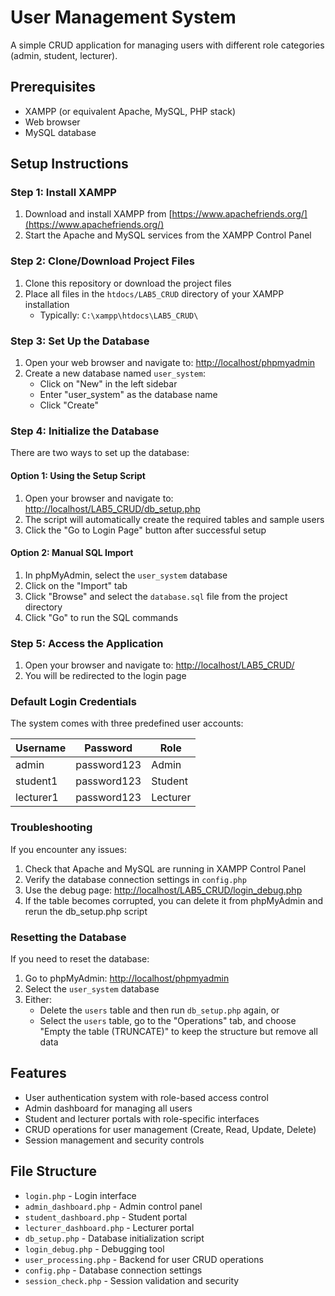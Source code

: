 # User Management System

A simple CRUD application for managing users with different role categories (admin, student, lecturer).

## Prerequisites

- XAMPP (or equivalent Apache, MySQL, PHP stack)
- Web browser
- MySQL database

## Setup Instructions

### Step 1: Install XAMPP

1. Download and install XAMPP from [https://www.apachefriends.org/](https://www.apachefriends.org/)
2. Start the Apache and MySQL services from the XAMPP Control Panel

### Step 2: Clone/Download Project Files

1. Clone this repository or download the project files
2. Place all files in the `htdocs/LAB5_CRUD` directory of your XAMPP installation
   - Typically: `C:\xampp\htdocs\LAB5_CRUD\`

### Step 3: Set Up the Database

1. Open your web browser and navigate to: [http://localhost/phpmyadmin](http://localhost/phpmyadmin)
2. Create a new database named `user_system`:
   - Click on "New" in the left sidebar
   - Enter "user_system" as the database name
   - Click "Create"

### Step 4: Initialize the Database

There are two ways to set up the database:

#### Option 1: Using the Setup Script

1. Open your browser and navigate to: [http://localhost/LAB5_CRUD/db_setup.php](http://localhost/LAB5_CRUD/db_setup.php)
2. The script will automatically create the required tables and sample users
3. Click the "Go to Login Page" button after successful setup

#### Option 2: Manual SQL Import

1. In phpMyAdmin, select the `user_system` database
2. Click on the "Import" tab
3. Click "Browse" and select the `database.sql` file from the project directory
4. Click "Go" to run the SQL commands

### Step 5: Access the Application

1. Open your browser and navigate to: [http://localhost/LAB5_CRUD/](http://localhost/LAB5_CRUD/)
2. You will be redirected to the login page

### Default Login Credentials

The system comes with three predefined user accounts:

| Username  | Password    | Role      |
|-----------|-------------|-----------|
| admin     | password123 | Admin     |
| student1  | password123 | Student   |
| lecturer1 | password123 | Lecturer  |

### Troubleshooting

If you encounter any issues:

1. Check that Apache and MySQL are running in XAMPP Control Panel
2. Verify the database connection settings in `config.php`
3. Use the debug page: [http://localhost/LAB5_CRUD/login_debug.php](http://localhost/LAB5_CRUD/login_debug.php)
4. If the table becomes corrupted, you can delete it from phpMyAdmin and rerun the db_setup.php script

### Resetting the Database

If you need to reset the database:

1. Go to phpMyAdmin: [http://localhost/phpmyadmin](http://localhost/phpmyadmin)
2. Select the `user_system` database
3. Either:
   - Delete the `users` table and then run `db_setup.php` again, or
   - Select the `users` table, go to the "Operations" tab, and choose "Empty the table (TRUNCATE)" to keep the structure but remove all data

## Features

- User authentication system with role-based access control
- Admin dashboard for managing all users
- Student and lecturer portals with role-specific interfaces
- CRUD operations for user management (Create, Read, Update, Delete)
- Session management and security controls

## File Structure

- `login.php` - Login interface
- `admin_dashboard.php` - Admin control panel
- `student_dashboard.php` - Student portal
- `lecturer_dashboard.php` - Lecturer portal
- `db_setup.php` - Database initialization script
- `login_debug.php` - Debugging tool
- `user_processing.php` - Backend for user CRUD operations
- `config.php` - Database connection settings
- `session_check.php` - Session validation and security
